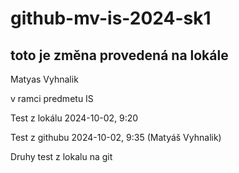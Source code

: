 # github-mv-is-2024-sk1

## toto je změna provedená na lokále

Matyas Vyhnalik

v ramci predmetu IS

Test z lokálu 2024-10-02, 9:20

Test z githubu 2024-10-02, 9:35 (Matyáš Vyhnalik)

Druhy test z lokalu na git